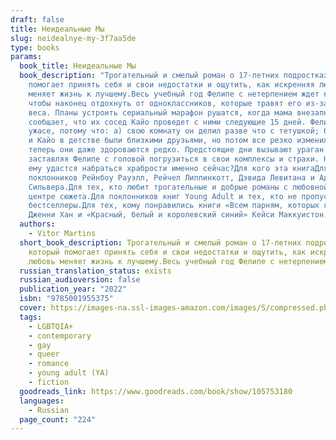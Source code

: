 ```yaml
---
draft: false
title: Неидеальные Мы
slug: neidealnye-my-3f7aa5de
type: books
params:
  book_title: Неидеальные Мы
  book_description: "Трогательный и смелый роман о 17-летних подростках, который
    помогает принять себя и свои недостатки и ощутить, как искренняя любовь
    меняет жизнь к лучшему.Весь учебный год Фелипе с нетерпением ждет каникул,
    чтобы наконец отдохнуть от одноклассников, которые травят его из-за лишнего
    веса. Планы устроить сериальный марафон рушатся, когда мама внезапно
    сообщает, что их сосед Кайо проведет с ними следующие 15 дней. Фелипе в
    ужасе, потому что: а) свою комнату он делил разве что с тетушкой; б) Фелипе
    и Кайо в детстве были близкими друзьями, но потом все резко изменилось, и
    теперь они даже здороваются редко. Предстоящие дни вызывают ураган чувств,
    заставляя Фелипе с головой погрузиться в свои комплексы и страхи. Но, может,
    ему удастся набраться храбрости именно сейчас?Для кого эта книгаДля
    поклонников Рейнбоу Рауэлл, Рейчел Липпинкотт, Дэвида Левитана и Адама
    Сильвера.Для тех, кто любит трогательные и добрые романы с любовной линией в
    центре сюжета.Для поклонников книг Young Adult и тех, кто не пропускает
    бестселлеры.Для тех, кому понравились книги «Всем парням, которых я любила»
    Дженни Хан и «Красный, белый и королевский синий» Кейси Маккуистон."
  authors:
    - Vitor Martins
  short_book_description: Трогательный и смелый роман о 17-летних подростках,
    который помогает принять себя и свои недостатки и ощутить, как искренняя
    любовь меняет жизнь к лучшему.Весь учебный год Фелипе с нетерпением...
  russian_translation_status: exists
  russian_audioversion: false
  publication_year: "2022"
  isbn: "9785001955375"
  cover: https://images-na.ssl-images-amazon.com/images/S/compressed.photo.goodreads.com/books/1681151527i/105753180.jpg
  tags:
    - LGBTQIA+
    - contemporary
    - gay
    - queer
    - romance
    - young adult (YA)
    - fiction
  goodreads_link: https://www.goodreads.com/book/show/105753180
  languages:
    - Russian
  page_count: "224"
---
```

